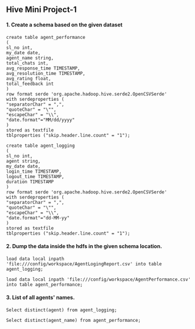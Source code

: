 ## Hive Mini Project-1

#### 1. Create a schema based on the given dataset

```
create table agent_performance
(
sl_no int,
my_date date,
agent_name string,
total_chats int,
avg_response_time TIMESTAMP,
avg_resolution_time TIMESTAMP,
avg_rating float,
total_feedback int
)
row format serde 'org.apache.hadoop.hive.serde2.OpenCSVSerde'
with serdeproperties (
"separatorChar" = ",",
"quoteChar" = "\"",
"escapeChar" = "\\",
"date.format"="MM/dd/yyyy"
)
stored as textfile
tblproperties ("skip.header.line.count" = "1");
```


```
create table agent_logging
(
sl_no int,
agent string,
my_date date,
login_time TIMESTAMP,
logout_time TIMESTAMP,
duration TIMESTAMP
)
row format serde 'org.apache.hadoop.hive.serde2.OpenCSVSerde'
with serdeproperties (
"separatorChar" = ",",
"quoteChar" = "\"",
"escapeChar" = "\\",
"date.format"="dd-MM-yy"
)
stored as textfile
tblproperties ("skip.header.line.count" = "1");
```

#### 2. Dump the data inside the hdfs in the given schema location.

```
load data local inpath 'file:///config/workspace/AgentLogingReport.csv' into table agent_logging;
```

```
load data local inpath 'file:///config/workspace/AgentPerformance.csv' into table agent_performance;
```

#### 3. List of all agents' names.

```
Select distinct(agent) from agent_logging;
```

```
Select distinct(agent_name) from agent_performance;
```

